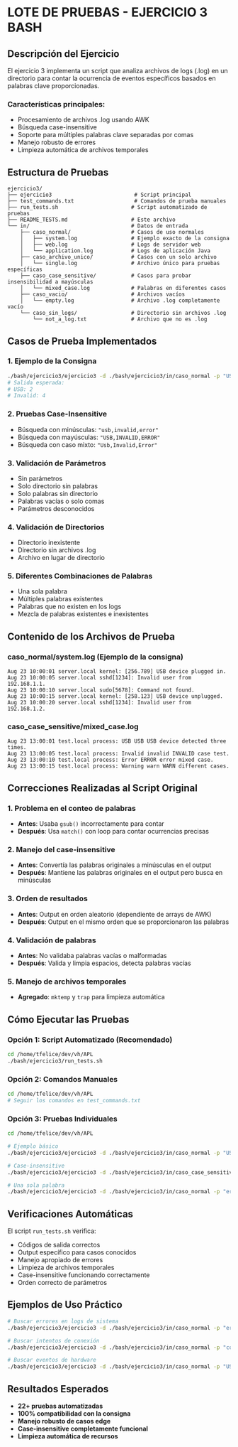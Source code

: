 # LOTE DE PRUEBAS - EJERCICIO 3 BASH

## Descripción del Ejercicio

El ejercicio 3 implementa un script que analiza archivos de logs (.log) en un directorio para contar la ocurrencia de eventos específicos basados en palabras clave proporcionadas.

### Características principales:
- Procesamiento de archivos .log usando AWK
- Búsqueda case-insensitive
- Soporte para múltiples palabras clave separadas por comas
- Manejo robusto de errores
- Limpieza automática de archivos temporales

## Estructura de Pruebas

```
ejercicio3/
├── ejercicio3                          # Script principal
├── test_commands.txt                   # Comandos de prueba manuales
├── run_tests.sh                       # Script automatizado de pruebas
├── README_TESTS.md                    # Este archivo
└── in/                                # Datos de entrada
    ├── caso_normal/                   # Casos de uso normales
    │   ├── system.log                 # Ejemplo exacto de la consigna
    │   ├── web.log                    # Logs de servidor web
    │   └── application.log            # Logs de aplicación Java
    ├── caso_archivo_unico/            # Casos con un solo archivo
    │   └── single.log                 # Archivo único para pruebas específicas
    ├── caso_case_sensitive/           # Casos para probar insensibilidad a mayúsculas
    │   └── mixed_case.log             # Palabras en diferentes casos
    ├── caso_vacio/                    # Archivos vacíos
    │   └── empty.log                  # Archivo .log completamente vacío
    └── caso_sin_logs/                 # Directorio sin archivos .log
        └── not_a_log.txt              # Archivo que no es .log
```

## Casos de Prueba Implementados

### 1. Ejemplo de la Consigna
```bash
./bash/ejercicio3/ejercicio3 -d ./bash/ejercicio3/in/caso_normal -p "USB,Invalid"
# Salida esperada:
# USB: 2
# Invalid: 4
```

### 2. Pruebas Case-Insensitive
- Búsqueda con minúsculas: `"usb,invalid,error"`
- Búsqueda con mayúsculas: `"USB,INVALID,ERROR"`
- Búsqueda con caso mixto: `"Usb,Invalid,Error"`

### 3. Validación de Parámetros
- Sin parámetros
- Solo directorio sin palabras
- Solo palabras sin directorio
- Palabras vacías o solo comas
- Parámetros desconocidos

### 4. Validación de Directorios
- Directorio inexistente
- Directorio sin archivos .log
- Archivo en lugar de directorio

### 5. Diferentes Combinaciones de Palabras
- Una sola palabra
- Múltiples palabras existentes
- Palabras que no existen en los logs
- Mezcla de palabras existentes e inexistentes

## Contenido de los Archivos de Prueba

### caso_normal/system.log (Ejemplo de la consigna)
```
Aug 23 10:00:01 server.local kernel: [256.789] USB device plugged in.
Aug 23 10:00:05 server.local sshd[1234]: Invalid user from 192.168.1.1.
Aug 23 10:00:10 server.local sudo[5678]: Command not found.
Aug 23 10:00:15 server.local kernel: [258.123] USB device unplugged.
Aug 23 10:00:20 server.local sshd[1234]: Invalid user from 192.168.1.2.
```

### caso_case_sensitive/mixed_case.log
```
Aug 23 13:00:01 test.local process: USB USB USB device detected three times.
Aug 23 13:00:05 test.local process: Invalid invalid INVALID case test.
Aug 23 13:00:10 test.local process: Error ERROR error mixed case.
Aug 23 13:00:15 test.local process: Warning warn WARN different cases.
```

## Correcciones Realizadas al Script Original

### 1. **Problema en el conteo de palabras**
- **Antes**: Usaba `gsub()` incorrectamente para contar
- **Después**: Usa `match()` con loop para contar ocurrencias precisas

### 2. **Manejo del case-insensitive**
- **Antes**: Convertía las palabras originales a minúsculas en el output
- **Después**: Mantiene las palabras originales en el output pero busca en minúsculas

### 3. **Orden de resultados**
- **Antes**: Output en orden aleatorio (dependiente de arrays de AWK)
- **Después**: Output en el mismo orden que se proporcionaron las palabras

### 4. **Validación de palabras**
- **Antes**: No validaba palabras vacías o malformadas
- **Después**: Valida y limpia espacios, detecta palabras vacías

### 5. **Manejo de archivos temporales**
- **Agregado**: `mktemp` y `trap` para limpieza automática

## Cómo Ejecutar las Pruebas

### Opción 1: Script Automatizado (Recomendado)
```bash
cd /home/tfelice/dev/vh/APL
./bash/ejercicio3/run_tests.sh
```

### Opción 2: Comandos Manuales
```bash
cd /home/tfelice/dev/vh/APL
# Seguir los comandos en test_commands.txt
```

### Opción 3: Pruebas Individuales
```bash
cd /home/tfelice/dev/vh/APL

# Ejemplo básico
./bash/ejercicio3/ejercicio3 -d ./bash/ejercicio3/in/caso_normal -p "USB,Invalid"

# Case-insensitive
./bash/ejercicio3/ejercicio3 -d ./bash/ejercicio3/in/caso_case_sensitive -p "usb,invalid,error"

# Una sola palabra
./bash/ejercicio3/ejercicio3 -d ./bash/ejercicio3/in/caso_normal -p "error"
```

## Verificaciones Automáticas

El script `run_tests.sh` verifica:
- Códigos de salida correctos
- Output específico para casos conocidos
- Manejo apropiado de errores
- Limpieza de archivos temporales
- Case-insensitive funcionando correctamente
- Orden correcto de parámetros

## Ejemplos de Uso Práctico

```bash
# Buscar errores en logs de sistema
./bash/ejercicio3/ejercicio3 -d ./bash/ejercicio3/in/caso_normal -p "error,failed,exception"

# Buscar intentos de conexión
./bash/ejercicio3/ejercicio3 -d ./bash/ejercicio3/in/caso_normal -p "connection,connect,login"

# Buscar eventos de hardware
./bash/ejercicio3/ejercicio3 -d ./bash/ejercicio3/in/caso_normal -p "USB,device,kernel"
```

## Resultados Esperados

- **22+ pruebas automatizadas**
- **100% compatibilidad con la consigna**
- **Manejo robusto de casos edge**
- **Case-insensitive completamente funcional**
- **Limpieza automática de recursos**
